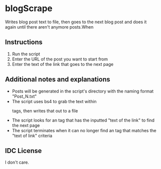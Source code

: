 # blogScrape
Writes blog post text to file, then goes to the next blog post and does it again until there aren't anymore posts.When

## Instructions
1. Run the script
2. Enter the URL of the post you want to start from
3. Enter the text of the link that goes to the next page

## Additional notes and explanations
- Posts will be generated in the script's directory with the naming format "Post_N.txt"
- The script uses bs4 to grab the text within <p> tags, then writes that out to a file
- The script looks for an <a> tag that has the inputted "text of the link" to find the next page
- The script terminates when it can no longer find an <a> tag that matches the "text of link" criteria

## IDC License
I don't care.
